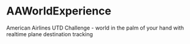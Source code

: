 # AAWorldExperience
 American Airlines UTD Challenge - world in the palm of your hand with realtime plane destination tracking
